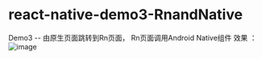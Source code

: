 # react-native-demo3-RnandNative
Demo3 --
由原生页面跳转到Rn页面，
Rn页面调用Android Native组件
效果 ： ![image](https://github.com/yujiesuperman/react-native-demo3-RnandNative/blob/master/thirdRNandNativeapp/effect_picture/demo3%E6%95%88%E6%9E%9C%E5%B1%95%E7%A4%BA.gif?raw=true)
